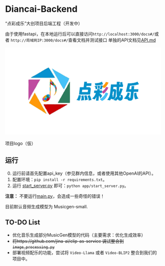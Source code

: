 # Diancai-Backend
“点彩成乐”大创项目后端工程（开发中）

由于使用fastapi，在本地运行后可以直接访问`http://localhost:3000/docs#/`或者 `http://局域网IP:3000/docs#/`查看文档并测试接口
单独的API文档见[API.md](API.md)

![](logo.png)

项目logo（仮）


## 运行
0. 运行前请首先配置api_key（参见群内信息，或者使用其他OpenAI的API）。
1. 配置环境：`pip install -r requirements.txt`。
2. 运行 [start_server.py](/app/start_server.py) 即可：`python app/start_server.py`。

**注意：** 不要运行[main.py](/app/main.py)，会造成一些奇怪的错误！

目前默认音频生成模型为 Musicgen-small.


## TO-DO List
- 优化音乐生成部分MusicGen模型的代码（主要需求：优化生成效率）
- ~~将https://github.com/jina-ai/clip-as-service 调试整合到`image_processing.py`~~
- 部署视频配乐的功能，尝试将 `Video-Llama` 或者 `Video-BLIP2` 整合到我们的项目中。




